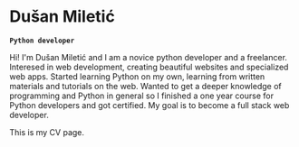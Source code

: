 <h1>Dušan Miletić</h1>

**`Python developer`**

Hi! I'm Dušаn Miletić and I am a novice python developer and a freelancer. Interesed in web development, creating beautiful websites and specialized web apps. Started learning Python on my own, learning from written materials and tutorials on the web. Wanted to get a deeper knowledge of programming and Python in general so I finished a one year course for Python developers and got certified. My goal is to become a full stack web developer.

This is my CV page.
